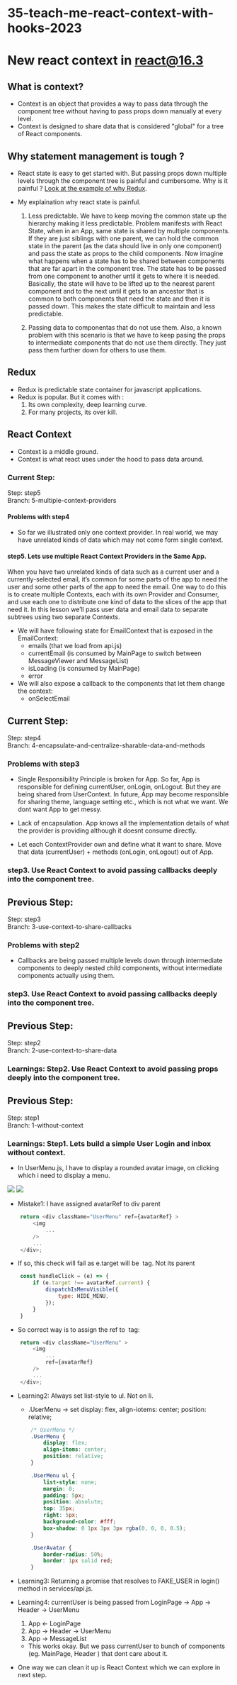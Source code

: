 # 35-teach-me-react-context-with-hooks-2023

# New react context in react@16.3

## What is context?

- Context is an object that provides a way to pass data through the component tree without having to pass props down manually at every level.
- Context is designed to share data that is considered "global" for a tree of React components.

## Why statement management is tough ?

- React state is easy to get started with. But passing props down multiple levels through the component tree is painful and cumbersome. Why is it painful ? [Look at the example of why Redux](https://blog.logrocket.com/why-use-redux-reasons-with-clear-examples-d21bffd5835/).

- My explaination why react state is painful.

  1. Less predictable. We have to keep moving the common state up the hierarchy making it less predictable.
     Problem manifests with React State, when in an App, same state is shared by multiple components. If they are just siblings with one parent, we can hold the common state in the parent (as the data should live in only one component) and pass the state as props to the child components. Now imagine what happens when a state has to be shared between components that are far apart in the component tree. The state has to be passed from one component to another until it gets to where it is needed. Basically, the state will have to be lifted up to the nearest parent component and to the next until it gets to an ancestor that is common to both components that need the state and then it is passed down. This makes the state difficult to maintain and less predictable.

  2. Passing data to componentas that do not use them. Also, a known problem with this scenario is that we have to keep pasing the props to intermediate components that do not use them directly. They just pass them further down for others to use them.

## Redux

- Redux is predictable state container for javascript applications.
- Redux is popular. But it comes with :
  1. Its own complexity, deep learning curve.
  2. For many projects, its over kill.

## React Context

- Context is a middle ground.
- Context is what react uses under the hood to pass data around.

### Current Step:

Step: step5
<br />
Branch: 5-multiple-context-providers

#### Problems with step4

- So far we illustrated only one context provider. In real world, we may have unrelated kinds of data which may not come form single context.

#### step5. Lets use multiple React Context Providers in the Same App.

When you have two unrelated kinds of data such as a current user and a currently-selected email, it’s common for some parts of the app to need the user and some other parts of the app to need the email. One way to do this is to create multiple Contexts, each with its own Provider and Consumer, and use each one to distribute one kind of data to the slices of the app that need it. In this lesson we’ll pass user data and email data to separate subtrees using two separate Contexts.

- We will have following state for EmailContext that is exposed in the EmailContext:
    - emails (that we load from api.js)
    - currentEmail (is consumed by MainPage to switch between MessageViewer and MessageList)
    - isLoading (is consumed by MainPage)
    - error
- We will also expose a callback to the components that let them change the context:
    - onSelectEmail

## Current Step:
Step: step4
<br />
Branch: 4-encapsulate-and-centralize-sharable-data-and-methods

### Problems with step3

- Single Responsibility Principle is broken for App.
  So far, App is responsible for defining currentUser, onLogin, onLogout. But they are being shared from UserContext. In future, App may become responsible for sharing theme, language setting etc., which is not what we want. We dont want App to get messy.

- Lack of encapsulation.
  App knows all the implementation details of what the provider is providing although it doesnt consume directly.

- Let each ContextProvider own and define what it want to share. Move that data (currentUser) + methods (onLogin, onLogout) out of App.

### step3. Use React Context to avoid passing callbacks deeply into the component tree.


## Previous Step:
Step: step3
<br />
Branch: 3-use-context-to-share-callbacks

### Problems with step2

- Callbacks are being passed multiple levels down through intermediate components to deeply nested child components, without intermediate components actually using them.

### step3. Use React Context to avoid passing callbacks deeply into the component tree.


## Previous Step:

Step: step2
<br />
Branch: 2-use-context-to-share-data

### Learnings: Step2. Use React Context to avoid passing props deeply into the component tree.




## Previous Step:

Step: step1
<br />
Branch: 1-without-context

### Learnings: Step1. Lets build a simple User Login and inbox without context.

- In UserMenu.js, I have to display a rounded avatar image, on clicking which i need to display a menu.

<img src="img/2_avatar.png" />
<img src="img/1_avatar.png" />

- Mistake1: I have assigned avatarRef to div parent
```js
    return <div className="UserMenu" ref={avatarRef} >
        <img
            ...
        />
        ...
    </div>;
```
- If so, this check will fail as e.target will be <img> tag. Not its parent <div>
```js
    const handleClick = (e) => {
        if (e.target !== avatarRef.current) {
            dispatchIsMenuVisible({
                type: HIDE_MENU,
            });
        }
    }
```
- So correct way is to assign the ref to <img> tag:
```js
    return <div className="UserMenu" >
        <img
            ...
            ref={avatarRef}
        />
        ...
    </div>;
```

- Learning2: Always set list-style to ul. Not on li.
    - .UserMenu -> set display: flex, align-iotems: center; position: relative;
    ```css
        /* UserMenu */
        .UserMenu {
            display: flex;
            align-items: center;
            position: relative;
        }

        .UserMenu ul {
            list-style: none;
            margin: 0;
            padding: 5px;
            position: absolute;
            top: 35px;
            right: 5px;
            background-color: #fff;
            box-shadow: 0 1px 3px 3px rgba(0, 0, 0, 0.5);
        }

        .UserAvatar {
            border-radius: 50%;
            border: 1px solid red;
        }

    ```

- Learning3: Returning a promise that resolves to FAKE_USER in login() method in services/api.js.

- Learning4: currentUser is being passed from LoginPage -> App -> Header -> UserMenu
    1. App <- LoginPage
    2. App -> Header -> UserMenu
    3. App -> MessageList
    - This works okay. But we pass currentUser to bunch of components (eg. MainPage, Header ) that dont care about it.
- One way we can clean it up is React Context which we can explore in next step.
